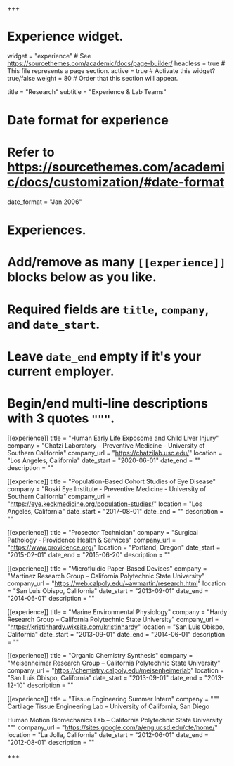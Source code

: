 +++
# Experience widget.
widget = "experience"  # See https://sourcethemes.com/academic/docs/page-builder/
headless = true  # This file represents a page section.
active = true  # Activate this widget? true/false
weight = 80  # Order that this section will appear.

title = "Research"
subtitle = "Experience & Lab Teams"

# Date format for experience
#   Refer to https://sourcethemes.com/academic/docs/customization/#date-format
date_format = "Jan 2006"

# Experiences.
#   Add/remove as many `[[experience]]` blocks below as you like.
#   Required fields are `title`, `company`, and `date_start`.
#   Leave `date_end` empty if it's your current employer.
#   Begin/end multi-line descriptions with 3 quotes `"""`.
[[experience]]
  title = "Human Early Life Exposome and Child Liver Injury"
  company = "Chatzi Laboratory - Preventive Medicine - University of Southern California"
  company_url = "https://chatzilab.usc.edu/"
  location = "Los Angeles, California"
  date_start = "2020-06-01"
  date_end = ""
  description = ""

[[experience]]
  title = "Population-Based Cohort Studies of Eye Disease"
  company = "Roski Eye Institute - Preventive Medicine - University of Southern California"
  company_url = "https://eye.keckmedicine.org/population-studies/"
  location = "Los Angeles, California"
  date_start = "2017-08-01"
  date_end = ""
  description = ""

[[experience]]
  title = "Prosector Technician"
  company = "Surgical Pathology - Providence Health & Services"
  company_url = "https://www.providence.org/"
  location = "Portland, Oregon"
  date_start = "2015-02-01"
  date_end = "2015-06-20"
  description = ""
  
[[experience]]
  title = "Microfluidic Paper-Based Devices"
  company = "Martinez Research Group – California Polytechnic State University"
  company_url = "https://web.calpoly.edu/~awmartin/research.html"
  location = "San Luis Obispo, California"
  date_start = "2013-09-01"
  date_end = "2014-06-01"
  description = ""

[[experience]]
  title = "Marine Environmental Physiology"
  company = "Hardy Research Group – California Polytechnic State University"
  company_url = "https://kristinhardy.wixsite.com/kristinhardy"
  location = "San Luis Obispo, California"
  date_start = "2013-09-01"
  date_end = "2014-06-01"
  description = ""

[[experience]]
  title = "Organic Chemistry Synthesis"
  company = "Meisenheimer Research Group – California Polytechnic State University"
  company_url = "https://chemistry.calpoly.edu/meisenheimerlab"
  location = "San Luis Obispo, California"
  date_start = "2013-09-01"
  date_end = "2013-12-10"
  description = ""

[[experience]]
  title = "Tissue Engineering Summer Intern"
  company = """
  Cartilage Tissue Engineering Lab – University of California, San Diego
  
  Human Motion Biomechanics Lab – California Polytechnic State University
  """
  company_url = "https://sites.google.com/a/eng.ucsd.edu/cte/home/"
  location = "La Jolla, California"
  date_start = "2012-06-01"
  date_end = "2012-08-01"
  description = ""

+++
